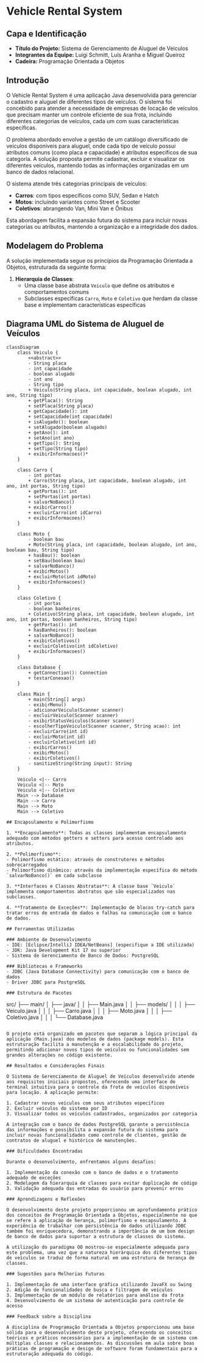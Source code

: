 # Vehicle Rental System

## Capa e Identificação

- **Título do Projeto:** Sistema de Gerenciamento de Aluguel de Veículos  
- **Integrantes da Equipe:** Luigi Schmitt, Luís Aranha e Miguel Queiroz  
- **Cadeira:** Programação Orientada a Objetos  

## Introdução

O Vehicle Rental System é uma aplicação Java desenvolvida para gerenciar o cadastro e aluguel de diferentes tipos de veículos. O sistema foi concebido para atender a necessidade de empresas de locação de veículos que precisam manter um controle eficiente de sua frota, incluindo diferentes categorias de veículos, cada um com suas características específicas.

O problema abordado envolve a gestão de um catálogo diversificado de veículos disponíveis para aluguel, onde cada tipo de veículo possui atributos comuns (como placa e capacidade) e atributos específicos de sua categoria. A solução proposta permite cadastrar, excluir e visualizar os diferentes veículos, mantendo todas as informações organizadas em um banco de dados relacional.

O sistema atende três categorias principais de veículos:
- **Carros**: com tipos específicos como SUV, Sedan e Hatch  
- **Motos**: incluindo variantes como Street e Scooter  
- **Coletivos**: abrangendo Van, Mini Van e Ônibus  

Esta abordagem facilita a expansão futura do sistema para incluir novas categorias ou atributos, mantendo a organização e a integridade dos dados.

## Modelagem do Problema

A solução implementada segue os princípios da Programação Orientada a Objetos, estruturada da seguinte forma:

1. **Hierarquia de Classes**:
   - Uma classe base abstrata `Veiculo` que define os atributos e comportamentos comuns
   - Subclasses específicas `Carro`, `Moto` e `Coletivo` que herdam da classe base e implementam características específicas



## Diagrama UML do Sistema de Aluguel de Veículos

```mermaid
classDiagram
    class Veiculo {
        <<abstract>>
        - String placa
        - int capacidade
        - boolean alugado
        - int ano
        - String tipo
        + Veiculo(String placa, int capacidade, boolean alugado, int ano, String tipo)
        + getPlaca(): String
        + setPlaca(String placa)
        + getCapacidade(): int
        + setCapacidade(int capacidade)
        + isAlugado(): boolean
        + setAlugado(boolean alugado)
        + getAno(): int
        + setAno(int ano)
        + getTipo(): String
        + setTipo(String tipo)
        + exibirInformacoes()*
    }

    class Carro {
        - int portas
        + Carro(String placa, int capacidade, boolean alugado, int ano, int portas, String tipo)
        + getPortas(): int
        + setPortas(int portas)
        + salvarNoBanco()
        + exibirCarros()
        + excluirCarro(int idCarro)
        + exibirInformacoes()
    }

    class Moto {
        - boolean bau
        + Moto(String placa, int capacidade, boolean alugado, int ano, boolean bau, String tipo)
        + hasBau(): boolean
        + setBau(boolean bau)
        + salvarNoBanco()
        + exibirMotos()
        + excluirMoto(int idMoto)
        + exibirInformacoes()
    }

    class Coletivo {
        - int portas
        - boolean banheiros
        + Coletivo(String placa, int capacidade, boolean alugado, int ano, int portas, boolean banheiros, String tipo)
        + getPortas(): int
        + hasBanheiros(): boolean
        + salvarNoBanco()
        + exibirColetivos()
        + excluirColetivo(int idColetivo)
        + exibirInformacoes()
    }

    class Database {
        + getConnection(): Connection
        + testarConexao()
    }

    class Main {
        + main(String[] args)
        - exibirMenu()
        - adicionarVeiculo(Scanner scanner)
        - excluirVeiculo(Scanner scanner)
        - exibirStatusVeiculos(Scanner scanner)
        - escolherTipoVeiculo(Scanner scanner, String acao): int
        - excluirCarro(int id)
        - excluirMoto(int id)
        - excluirColetivo(int id)
        - exibirCarros()
        - exibirMotos()
        - exibirColetivos()
        - sanitizeString(String input): String
    }

    Veiculo <|-- Carro
    Veiculo <|-- Moto
    Veiculo <|-- Coletivo
    Main --> Database
    Main --> Carro
    Main --> Moto
    Main --> Coletivo

## Encapsulamento e Polimorfismo

1. **Encapsulamento**: Todas as classes implementam encapsulamento adequado com métodos getters e setters para acesso controlado aos atributos.

2. **Polimorfismo**: 
- Polimorfismo estático: através de construtores e métodos sobrecarregados
- Polimorfismo dinâmico: através da implementação específica do método `salvarNoBanco()` em cada subclasse

3. **Interfaces e Classes Abstratas**: A classe base `Veiculo` implementa comportamentos abstratos que são especializados nas subclasses.

4. **Tratamento de Exceções**: Implementação de blocos try-catch para tratar erros de entrada de dados e falhas na comunicação com o banco de dados.

## Ferramentas Utilizadas

### Ambiente de Desenvolvimento
- IDE: [Eclipse/IntelliJ IDEA/NetBeans] (especifique a IDE utilizada)
- JDK: Java Development Kit 17 ou superior
- Sistema de Gerenciamento de Banco de Dados: PostgreSQL

### Bibliotecas e Frameworks
- JDBC (Java Database Connectivity) para comunicação com o banco de dados
- Driver JDBC para PostgreSQL

### Estrutura de Pacotes
```
src/
├── main/
│ ├── java/
│ │ ├── Main.java
│ │ ├── models/
│ │ │ ├── Veiculo.java
│ │ │ ├── Carro.java
│ │ │ ├── Moto.java
│ │ │ ├── Coletivo.java
│ │ │ └── Database.java
```

O projeto está organizado em pacotes que separam a lógica principal da aplicação (Main.java) dos modelos de dados (package models). Esta estruturação facilita a manutenção e a escalabilidade do projeto, permitindo adicionar novos tipos de veículos ou funcionalidades sem grandes alterações no código existente.

## Resultados e Considerações Finais

O Sistema de Gerenciamento de Aluguel de Veículos desenvolvido atende aos requisitos iniciais propostos, oferecendo uma interface de terminal intuitiva para o controle da frota de veículos disponíveis para locação. A aplicação permite:

1. Cadastrar novos veículos com seus atributos específicos
2. Excluir veículos do sistema por ID
3. Visualizar todos os veículos cadastrados, organizados por categoria

A integração com o banco de dados PostgreSQL garante a persistência das informações e possibilita a expansão futura do sistema para incluir novas funcionalidades como controle de clientes, gestão de contratos de aluguel e histórico de manutenções.

### Dificuldades Encontradas

Durante o desenvolvimento, enfrentamos alguns desafios:

1. Implementação da conexão com o banco de dados e o tratamento adequado de exceções
2. Modelagem da hierarquia de classes para evitar duplicação de código
3. Validação adequada das entradas do usuário para prevenir erros

### Aprendizagens e Reflexões

O desenvolvimento deste projeto proporcionou um aprofundamento prático dos conceitos de Programação Orientada a Objetos, especialmente no que se refere à aplicação de herança, polimorfismo e encapsulamento. A experiência de trabalhar com persistência de dados utilizando JDBC também foi enriquecedora, demonstrando a importância de um bom design de banco de dados para suportar a estrutura de classes do sistema.

A utilização do paradigma OO mostrou-se especialmente adequada para este problema, uma vez que a natureza hierárquica dos diferentes tipos de veículos se traduz de forma natural em uma estrutura de herança de classes.

### Sugestões para Melhorias Futuras

1. Implementação de uma interface gráfica utilizando JavaFX ou Swing
2. Adição de funcionalidades de busca e filtragem de veículos
3. Implementação de um módulo de relatórios para análise da frota
4. Desenvolvimento de um sistema de autenticação para controle de acesso

### Feedback sobre a Disciplina

A disciplina de Programação Orientada a Objetos proporcionou uma base sólida para o desenvolvimento deste projeto, oferecendo os conceitos teóricos e práticos necessários para a implementação de um sistema com múltiplas classes e relacionamentos. As discussões em aula sobre boas práticas de programação e design de software foram fundamentais para a estruturação adequada do código.

